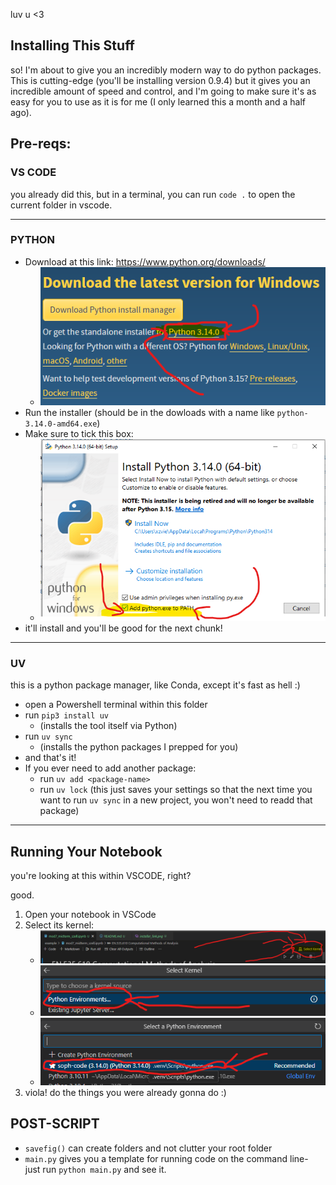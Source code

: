 luv u <3

## Installing This Stuff

so! I'm about to give you an incredibly modern way to do python packages. This is cutting-edge (you'll be installing version 0.9.4) but it gives you an incredible amount of speed and control, and I'm going to make sure it's as easy for you to use as it is for me (I only learned this a month and a half ago).

## Pre-reqs:
### VS CODE
you already did this, but in a terminal, you can run `code .` to open the current folder in vscode.

----

### PYTHON
- Download at this link: https://www.python.org/downloads/
	- ![linkeroni](readme_assets/installer_link.png)
- Run the installer (should be in the dowloads with a name like `python-3.14.0-amd64.exe`)
- Make sure to tick this box:
	- ![linkeroni](readme_assets/python_installer.png)
- it'll install and you'll be good for the next chunk!
----
### UV
this is a python package manager, like Conda, except it's fast as hell :)

- open a Powershell terminal within this folder
- run `pip3 install uv`
	- (installs the tool itself via Python)
- run `uv sync`
	- (installs the python packages I prepped for you)
- and that's it! 
- If you ever need to add another package:
	- run `uv add <package-name>`
	- run `uv lock` (this just saves your settings so that the next time you want to run `uv sync` in a new project, you won't need to readd that package)

----
## Running Your Notebook
you're looking at this within VSCODE, right?

good. 

1. Open your notebook in VSCode
2. Select its kernel:
	- ![kernel](readme_assets/select_kernel.png)
	- ![1](readme_assets/env-1.png)
	- ![2](readme_assets/env-2.png)
3. viola! do the things you were already gonna do :) 

## POST-SCRIPT
- `savefig()` can create folders and not clutter your root folder
- `main.py` gives you a template for running code on the command line- just run `python main.py` and see it.

